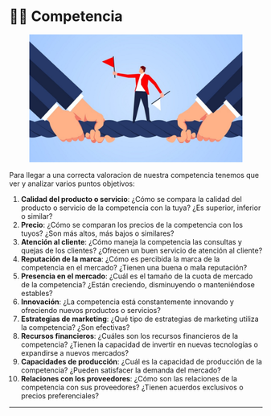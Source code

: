 # 🏃‍♂️ Competencia&#x20;

<figure><img src="../../../.gitbook/assets/blog-laboral-competencia-desleal.jpg" alt=""><figcaption></figcaption></figure>

Para llegar a una correcta valoracion de nuestra competencia tenemos que ver y analizar varios puntos objetivos:

1. **Calidad del producto o servicio**: ¿Cómo se compara la calidad del producto o servicio de la competencia con la tuya? ¿Es superior, inferior o similar?
2. **Precio**: ¿Cómo se comparan los precios de la competencia con los tuyos? ¿Son más altos, más bajos o similares?
3. **Atención al cliente**: ¿Cómo maneja la competencia las consultas y quejas de los clientes? ¿Ofrecen un buen servicio de atención al cliente?
4. **Reputación de la marca**: ¿Cómo es percibida la marca de la competencia en el mercado? ¿Tienen una buena o mala reputación?
5. **Presencia en el mercado**: ¿Cuál es el tamaño de la cuota de mercado de la competencia? ¿Están creciendo, disminuyendo o manteniéndose estables?
6. **Innovación**: ¿La competencia está constantemente innovando y ofreciendo nuevos productos o servicios?
7. **Estrategias de marketing**: ¿Qué tipo de estrategias de marketing utiliza la competencia? ¿Son efectivas?
8. **Recursos financieros**: ¿Cuáles son los recursos financieros de la competencia? ¿Tienen la capacidad de invertir en nuevas tecnologías o expandirse a nuevos mercados?
9. **Capacidades de producción**: ¿Cuál es la capacidad de producción de la competencia? ¿Pueden satisfacer la demanda del mercado?
10. **Relaciones con los proveedores**: ¿Cómo son las relaciones de la competencia con sus proveedores? ¿Tienen acuerdos exclusivos o precios preferenciales?&#x20;

***

###
